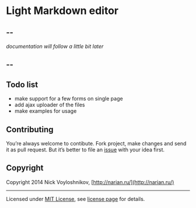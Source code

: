 # Light Markdown editor

--
--

*documentation will follow a little bit later*

--
--

## Todo list
- make support for a few forms on single page
- add ajax uploader of the files
- make examples for usage

## Contributing

You’re always welcome to contibute. Fork project, make changes and send it as pull request. But it’s better to file an [issue](https://github.com/narian/textconnect/issues) with your idea first.

## Copyright

Copyright 2014 Nick Voyloshnikov, [http://narian.ru/](http://narian.ru/)

---
Licensed under [MIT License](http://en.wikipedia.org/wiki/MIT_License), see [license page](https://github.com/narian/textconnect/license.md) for details.